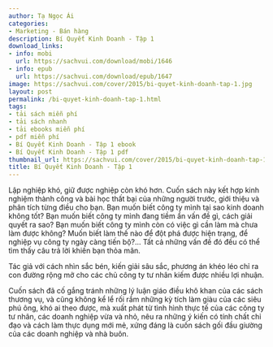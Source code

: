 ```yaml
---
author: Tạ Ngọc Ái
categories:
- Marketing - Bán hàng
description: Bí Quyết Kinh Doanh - Tập 1
download_links:
- info: mobi
  url: https://sachvui.com/download/mobi/1646
- info: epub
  url: https://sachvui.com/download/epub/1647
image: https://sachvui.com/cover/2015/bi-quyet-kinh-doanh-tap-1.jpg
layout: post
permalink: /bi-quyet-kinh-doanh-tap-1.html
tags:
- tải sách miễn phí
- tải sách nhanh
- tải ebooks miễn phí
- pdf miễn phí
- Bí Quyết Kinh Doanh - Tập 1 ebook
- Bí Quyết Kinh Doanh - Tập 1 pdf
thumbnail_url: https://sachvui.com/cover/2015/bi-quyet-kinh-doanh-tap-1.jpg
title: Bí Quyết Kinh Doanh - Tập 1
---
```


 <div class="item-desc text-justify"> <p>Lập nghiệp khó, giữ được nghiệp còn khó hơn. Cuốn sách này kết hợp kinh nghiệm thành công và bài học thất bại của những người trước, giới thiệu và phân tích từng điều cho bạn. Bạn muốn biết công ty mình tại sao kinh doanh không tốt? Bạn muốn biết công ty mình đang tiềm ẩn vấn đề gì, cách giải quyết ra sao? Bạn muốn biết công ty mình còn có việc gì cần làm mà chưa làm được không? Muốn biết làm thế nào để đột phá được hiện trạng, để nghiệp vụ công ty ngày càng tiến bộ?... Tất cả những vấn đề đó đều có thể tìm thấy câu trả lời khiến bạn thỏa mãn.</p><p>Tác giả với cách nhìn sắc bén, kiến giải sâu sắc, phương án khéo léo chỉ ra con đường rộng mở cho các chủ công ty tư nhân kiếm được nhiều lợi nhuận.</p><p>Cuốn sách đã cố gắng tránh những lý luận giáo điều khô khan của các sách thương vụ, và cũng không kể lể rối rắm những kỳ tích làm giàu của các siêu phú ông, khó ai theo được, mà xuất phát từ tình hình thực tế của các công ty tư nhân, các doanh nghiệp vừa và nhỏ, nêu ra những ý kiến có tính chất chỉ đạo và cách làm thực dụng mới mẻ, xứng đáng là cuốn sách gối đầu giường của các doanh nghiệp và nhà buôn.</p> </div>